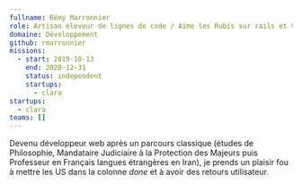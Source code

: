 ```yaml
---
fullname: Rémy Marronnier
role: Artisan éleveur de lignes de code / Aime les Rubis sur rails et VueJS
domaine: Développement
github: rmarronnier
missions:
  - start: 2019-10-13
    end: 2020-12-31
    status: independent
    startups:
      - clara
startups:
  - clara
teams: []
---
```

Devenu développeur web après un parcours classique (études de Philosophie, Mandataire Judiciaire à la Protection des Majeurs puis Professeur en Français langues étrangères en Iran), je prends un plaisir fou à mettre les US dans la colonne *done* et à avoir des retours utilisateur.